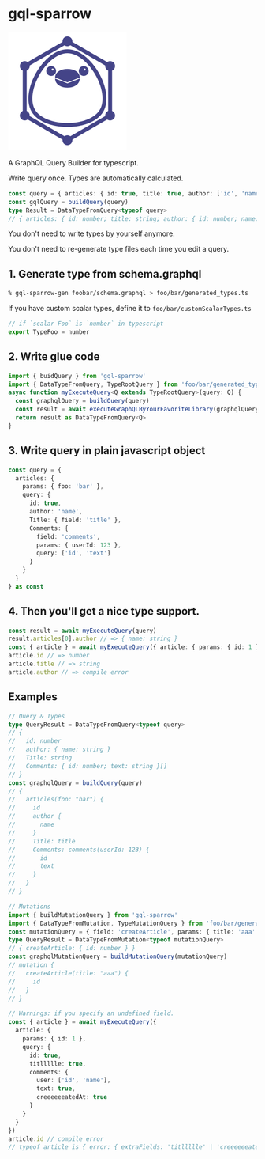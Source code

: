 # gql-sparrow
![logo](logo.svg)

A GraphQL Query Builder for typescript.

Write query once. Types are automatically calculated.

```ts
const query = { articles: { id: true, title: true, author: ['id', 'name'] } } as const
const gqlQuery = buildQuery(query)
type Result = DataTypeFromQuery<typeof query>
// { articles: { id: number; title: string; author: { id: number; name: string } }[] }
```

You don't need to write types by yourself anymore.

You don't need to re-generate type files each time you edit a query.

## 1. Generate type from schema.graphql

```sh
% gql-sparrow-gen foobar/schema.graphql > foo/bar/generated_types.ts
```

If you have custom scalar types, define it to `foo/bar/customScalarTypes.ts`
```ts
// if `scalar Foo` is `number` in typescript
export TypeFoo = number
```

## 2. Write glue code
```ts
import { buidQuery } from 'gql-sparrow'
import { DataTypeFromQuery, TypeRootQuery } from 'foo/bar/generated_types'
async function myExecuteQuery<Q extends TypeRootQuery>(query: Q) {
  const graphqlQuery = buildQuery(query)
  const result = await executeGraphQLByYourFavoriteLibrary(graphqlQuery)
  return result as DataTypeFromQuery<Q>
}
```

## 3. Write query in plain javascript object
```ts
const query = {
  articles: {
    params: { foo: 'bar' },
    query: {
      id: true,
      author: 'name',
      Title: { field: 'title' },
      Comments: {
        field: 'comments',
        params: { userId: 123 },
        query: ['id', 'text']
      }
    }
  }
} as const
```

## 4. Then you'll get a nice type support.
```ts
const result = await myExecuteQuery(query)
result.articles[0].author // => { name: string }
const { article } = await myExecuteQuery({ article: { params: { id: 1 }, query: ['id', 'title'] } })
article.id // => number
article.title // => string
article.author // => compile error
```

## Examples
```ts
// Query & Types
type QueryResult = DataTypeFromQuery<typeof query>
// {
//   id: number
//   author: { name: string }
//   Title: string
//   Comments: { id: number; text: string }[]
// }
const graphqlQuery = buildQuery(query)
// {
//   articles(foo: "bar") {
//     id
//     author {
//       name
//     }
//     Title: title
//     Comments: comments(userId: 123) {
//       id
//       text
//     }
//   }
// }
```

```ts
// Mutations
import { buildMutationQuery } from 'gql-sparrow'
import { DataTypeFromMutation, TypeMutationQuery } from 'foo/bar/generated_types'
const mutationQuery = { field: 'createArticle', params: { title: 'aaa' }, query: ['id'] }
type QueryResult = DataTypeFromMutation<typeof mutationQuery>
// { createArticle: { id: number } }
const graphqlMutationQuery = buildMutationQuery(mutationQuery)
// mutation {
//   createArticle(title: "aaa") {
//     id
//   }
// }
```

```ts
// Warnings: if you specify an undefined field.
const { article } = await myExecuteQuery({
  article: {
    params: { id: 1 },
    query: {
      id: true,
      titllllle: true,
      comments: {
        user: ['id', 'name'],
        text: true,
        creeeeeeatedAt: true
      }
    }
  }
})
article.id // compile error
// typeof article is { error: { extraFields: 'titllllle' | 'creeeeeeatedAt' } }
```
